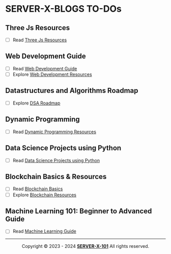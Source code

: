 # SERVER-X-BLOGS TO-DOs

## Three Js Resources
- [ ] Read [Three Js Resources](https://github.com/SERVER-X-101/SERVER-X-BLOGS/blob/main/Three-Js-Resources/README.md)

## Web Development Guide
- [ ] Read [Web Development Guide](https://github.com/SERVER-X-101/SERVER-X-BLOGS/blob/main/Web-Dev-Guide/README.md)
- [ ] Explore [Web Development Resources](https://github.com/SERVER-X-101/SERVER-X-BLOGS/blob/main/Web-Dev-Guide/)

## Datastructures and Algorithms Roadmap
- [ ] Explore [DSA Roadmap](https://github.com/SERVER-X-101/DSA-MASTERY)

## Dynamic Programming
- [ ] Read [Dynamic Programming Resources](https://github.com/SERVER-X-101/SERVER-X-BLOGS/blob/main/Dynamic-Programming/Dynamic-Programming-Resources.md)

## Data Science Projects using Python
- [ ] Read [Data Science Projects using Python](https://github.com/SERVER-X-101/SERVER-X-BLOGS/blob/main/Data-Science/Datascience.md)

## Blockchain Basics & Resources
- [ ] Read [Blockchain Basics](https://github.com/SERVER-X-101/SERVER-X-BLOGS/blob/main/Blockchain/Blockchain-Basics.md)
- [ ] Explore [Blockchain Resources](https://github.com/SERVER-X-101/SERVER-X-BLOGS/blob/main/Blockchain/Blockchain-Resources.md)

## Machine Learning 101: Beginner to Advanced Guide
- [ ] Read [Machine Learning Guide](https://github.com/SERVER-X-101/SERVER-X-BLOGS/blob/main/Machine-Learning/Machine-Learning-Introduction.md)

---

<p align="center">
  Copyright © 2023 - 2024 <b><a href="https://github.com/SERVER-X-101">SERVER-X-101</a></b> All rights reserved. <br/>
</p>

<!-- -->
<!-- -->
<!-- -->
